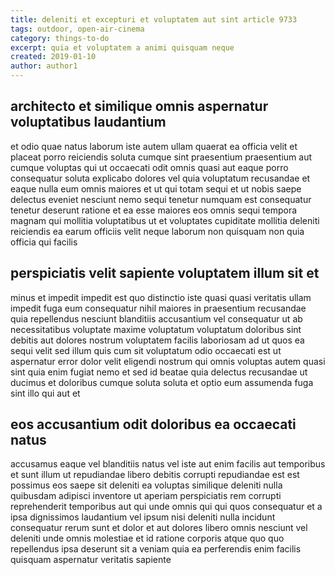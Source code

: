```yaml
---
title: deleniti et excepturi et voluptatem aut sint article 9733
tags: outdoor, open-air-cinema
category: things-to-do
excerpt: quia et voluptatem a animi quisquam neque
created: 2019-01-10
author: author1
---
```


## architecto et similique omnis aspernatur voluptatibus laudantium

et odio quae natus laborum iste autem ullam quaerat ea officia velit et placeat porro reiciendis soluta cumque sint praesentium praesentium aut cumque voluptas qui ut occaecati odit omnis quasi aut eaque porro consequatur soluta explicabo dolores vel quia voluptatum recusandae et eaque nulla eum omnis maiores et ut qui totam sequi et ut nobis saepe delectus eveniet nesciunt nemo sequi tenetur numquam est consequatur tenetur deserunt ratione et ea esse maiores eos omnis sequi tempora magnam qui mollitia voluptatibus ut et voluptates cupiditate mollitia deleniti reiciendis ea earum officiis velit neque laborum non quisquam non quia officia qui facilis

## perspiciatis velit sapiente voluptatem illum sit et

minus et impedit impedit est quo distinctio iste quasi quasi veritatis ullam impedit fuga eum consequatur nihil maiores in praesentium recusandae quia repellendus nesciunt blanditiis accusantium vel consequatur ut ab necessitatibus voluptate maxime voluptatum voluptatum doloribus sint debitis aut dolores nostrum voluptatem facilis laboriosam ad ut quos ea sequi velit sed illum quis cum sit voluptatum odio occaecati est ut aspernatur error dolor velit eligendi nostrum qui omnis voluptas autem quasi sint quia enim fugiat nemo et sed id beatae quia delectus recusandae ut ducimus et doloribus cumque soluta soluta et optio eum assumenda fuga sint illo qui aut et

## eos accusantium odit doloribus ea occaecati natus

accusamus eaque vel blanditiis natus vel iste aut enim facilis aut temporibus et sunt illum ut repudiandae libero debitis corrupti repudiandae est est possimus eos saepe sit deleniti ea voluptas similique deleniti nulla quibusdam adipisci inventore ut aperiam perspiciatis rem corrupti reprehenderit temporibus aut qui unde omnis qui qui quos consequatur et a ipsa dignissimos laudantium vel ipsum nisi deleniti nulla incidunt consequatur rerum sunt et dolor et aut dolores libero omnis nesciunt vel deleniti unde omnis molestiae et id ratione corporis atque quo quo repellendus ipsa deserunt sit a veniam quia ea perferendis enim facilis quisquam aspernatur veritatis sapiente
